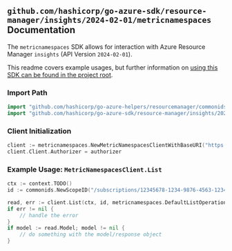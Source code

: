 
## `github.com/hashicorp/go-azure-sdk/resource-manager/insights/2024-02-01/metricnamespaces` Documentation

The `metricnamespaces` SDK allows for interaction with Azure Resource Manager `insights` (API Version `2024-02-01`).

This readme covers example usages, but further information on [using this SDK can be found in the project root](https://github.com/hashicorp/go-azure-sdk/tree/main/docs).

### Import Path

```go
import "github.com/hashicorp/go-azure-helpers/resourcemanager/commonids"
import "github.com/hashicorp/go-azure-sdk/resource-manager/insights/2024-02-01/metricnamespaces"
```


### Client Initialization

```go
client := metricnamespaces.NewMetricNamespacesClientWithBaseURI("https://management.azure.com")
client.Client.Authorizer = authorizer
```


### Example Usage: `MetricNamespacesClient.List`

```go
ctx := context.TODO()
id := commonids.NewScopeID("/subscriptions/12345678-1234-9876-4563-123456789012/resourceGroups/some-resource-group")

read, err := client.List(ctx, id, metricnamespaces.DefaultListOperationOptions())
if err != nil {
	// handle the error
}
if model := read.Model; model != nil {
	// do something with the model/response object
}
```
